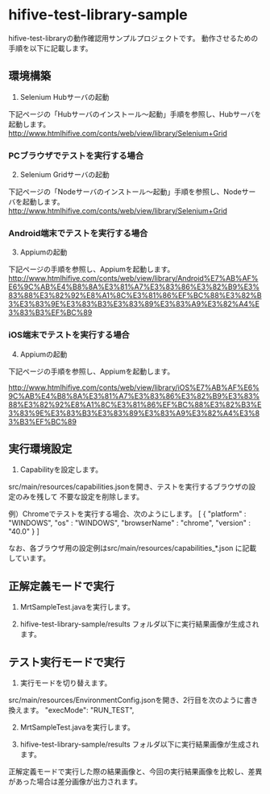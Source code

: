 hifive-test-library-sample
====

hifive-test-libraryの動作確認用サンプルプロジェクトです。
動作させるための手順を以下に記載します。

## 環境構築

1. Selenium Hubサーバの起動

下記ページの「Hubサーバのインストール～起動」手順を参照し、Hubサーバを起動します。
http://www.htmlhifive.com/conts/web/view/library/Selenium+Grid

### PCブラウザでテストを実行する場合

2. Selenium Gridサーバの起動

下記ページの「Nodeサーバのインストール～起動」手順を参照し、Nodeサーバを起動します。
http://www.htmlhifive.com/conts/web/view/library/Selenium+Grid

### Android端末でテストを実行する場合

3. Appiumの起動

下記ページの手順を参照し、Appiumを起動します。
http://www.htmlhifive.com/conts/web/view/library/Android%E7%AB%AF%E6%9C%AB%E4%B8%8A%E3%81%A7%E3%83%86%E3%82%B9%E3%83%88%E3%82%92%E8%A1%8C%E3%81%86%EF%BC%88%E3%82%B3%E3%83%9E%E3%83%B3%E3%83%89%E3%83%A9%E3%82%A4%E3%83%B3%EF%BC%89

### iOS端末でテストを実行する場合

4. Appiumの起動

下記ページの手順を参照し、Appiumを起動します。

http://www.htmlhifive.com/conts/web/view/library/iOS%E7%AB%AF%E6%9C%AB%E4%B8%8A%E3%81%A7%E3%83%86%E3%82%B9%E3%83%88%E3%82%92%E8%A1%8C%E3%81%86%EF%BC%88%E3%82%B3%E3%83%9E%E3%83%B3%E3%83%89%E3%83%A9%E3%82%A4%E3%83%B3%EF%BC%89

## 実行環境設定
1. Capabilityを設定します。

src/main/resources/capabilities.jsonを開き、テストを実行するブラウザの設定のみを残して
不要な設定を削除します。

例）Chromeでテストを実行する場合、次のようにします。
  [
   {
    "platform" : "WINDOWS",
    "os" : "WINDOWS",
    "browserName" : "chrome",
    "version" : "40.0"
   }
  ]

なお、各ブラウザ用の設定例はsrc/main/resources/capabilities_*.json に記載しています。

## 正解定義モードで実行
1. MrtSampleTest.javaを実行します。

2. hifive-test-library-sample/results フォルダ以下に実行結果画像が生成されます。

## テスト実行モードで実行
1. 実行モードを切り替えます。

src/main/resources/EnvironmentConfig.jsonを開き、2行目を次のように書き換えます。
  "execMode": "RUN_TEST",

2. MrtSampleTest.javaを実行します。

3. hifive-test-library-sample/results フォルダ以下に実行結果画像が生成されます。

正解定義モードで実行した際の結果画像と、今回の実行結果画像を比較し、差異があった場合は差分画像が出力されます。

